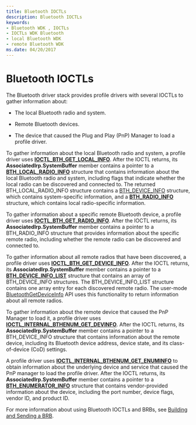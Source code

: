 ```yaml
---
title: Bluetooth IOCTLs
description: Bluetooth IOCTLs
keywords:
- Bluetooth WDK , IOCTLs
- IOCTLs WDK Bluetooth
- local Bluetooth WDK
- remote Bluetooth WDK
ms.date: 04/20/2017
---
```


# Bluetooth IOCTLs


The Bluetooth driver stack provides profile drivers with several IOCTLs to gather information about:

-   The local Bluetooth radio and system.

-   Remote Bluetooth devices.

-   The device that caused the Plug and Play (PnP) Manager to load a profile driver.

To gather information about the local Bluetooth radio and system, a profile driver uses [**IOCTL\_BTH\_GET\_LOCAL\_INFO**](/windows-hardware/drivers/ddi/bthioctl/ni-bthioctl-ioctl_bth_get_local_info). After the IOCTL returns, its **AssociatedIrp.SystemBuffer** member contains a pointer to a [**BTH\_LOCAL\_RADIO\_INFO**](/windows-hardware/drivers/ddi/bthioctl/ns-bthioctl-_bth_local_radio_info) structure that contains information about the local Bluetooth radio and system, including flags that indicate whether the local radio can be discovered and connected to. The returned BTH\_LOCAL\_RADIO\_INFO structure contains a [BTH\_DEVICE\_INFO](/windows/win32/api/bthdef/ns-bthdef-bth_device_info) structure, which contains system-specific information, and a [**BTH\_RADIO\_INFO**](/windows-hardware/drivers/ddi/bthioctl/ns-bthioctl-_bth_radio_info) structure, which contains local radio-specific information.

To gather information about a specific remote Bluetooth device, a profile driver uses [**IOCTL\_BTH\_GET\_RADIO\_INFO**](/windows-hardware/drivers/ddi/bthioctl/ni-bthioctl-ioctl_bth_get_radio_info). After the IOCTL returns, its **AssociatedIrp.SystemBuffer** member contains a pointer to a BTH\_RADIO\_INFO structure that provides information about the specific remote radio, including whether the remote radio can be discovered and connected to.

To gather information about all remote radios that have been discovered, a profile driver uses [**IOCTL\_BTH\_GET\_DEVICE\_INFO**](/windows-hardware/drivers/ddi/bthioctl/ni-bthioctl-ioctl_bth_get_device_info). After the IOCTL returns, its **AssociatedIrp.SystemBuffer** member contains a pointer to a [**BTH\_DEVICE\_INFO\_LIST**](/windows-hardware/drivers/ddi/bthioctl/ns-bthioctl-_bth_device_info_list) structure that contains an array of BTH\_DEVICE\_INFO structures. The BTH\_DEVICE\_INFO\_LIST structure contains one array entry for each discovered remote radio. The user-mode [BluetoothGetDeviceInfo](/windows/win32/api/bluetoothapis/nf-bluetoothapis-bluetoothgetdeviceinfo) API uses this functionality to return information about all remote radios.

To gather information about the remote device that caused the PnP Manager to load it, a profile driver uses [**IOCTL\_INTERNAL\_BTHENUM\_GET\_DEVINFO**](/windows-hardware/drivers/ddi/bthioctl/ni-bthioctl-ioctl_internal_bthenum_get_devinfo). After the IOCTL returns, its **AssociatedIrp.SystemBuffer** member contains a pointer to a BTH\_DEVICE\_INFO structure that contains information about the remote device, including its Bluetooth device address, device state, and its class-of-device (CoD) settings.

A profile driver uses [**IOCTL\_INTERNAL\_BTHENUM\_GET\_ENUMINFO**](/windows-hardware/drivers/ddi/bthioctl/ni-bthioctl-ioctl_internal_bthenum_get_enuminfo) to obtain information about the underlying device and service that caused the PnP manager to load the profile driver. After the IOCTL returns, its **AssociatedIrp.SystemBuffer** member contains a pointer to a [**BTH\_ENUMERATOR\_INFO**](/windows-hardware/drivers/ddi/bthddi/ns-bthddi-_bth_enumerator_info) structure that contains vendor-provided information about the device, including the port number, device flags, vendor ID, and product ID.

For more information about using Bluetooth IOCTLs and BRBs, see [Building and Sending a BRB](building-and-sending-a-brb.md).

